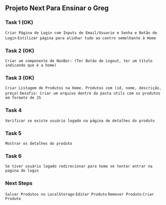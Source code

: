 ## Projeto Next Para Ensinar o Greg

### Task 1 (OK)
`Criar Página de Login com Inputs de Email/Usuario e Senha e Botão de Login`
`Estilizar página para alinhar tudo ao centro semelhante à Home`

### Task 2 (OK)
`Criar um componente de NavBar: (Ter Botão de Logout, ter um título indicando que é a home)`

### Task 3 (OK)
`Criar Listagem de Produtos na Home. Produtos com (id, nome, descrição, preço)`
`Desafio: Criar um arquivo dentro da pasta utils com os produtos em formato de JS`

### Task 4
`Verificar se existe usuário logado na página de detalhes do produto`

### Task 5
`Mostrar os detalhes do produto`

### Task 6
`Se tiver usuário logado redirecionar para home se tentar entrar na pagina de login`

### Next Steps
`Salvar Produtos no LocalStorage`
`Editar Produto`
`Remover Produto`
`Criar Produto`